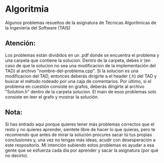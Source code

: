# Algoritmia
Algunos problemas resueltos de la asignatura de Técnicas Algorítmicas de la Ingeniería del Software (TAIS)

## Atención:
Los problemas están divididos en un .pdf donde se encuentra el problema y una carpeta que contiene la solucion.
Dentro de la carpeta, debes ir (en caso de que la solucion no sea una modificacion de la implementación del TAD)
al archivo "nombre-del-problema.cpp". Si la solucion es una modificacion del TAD, entonces deberás dirigirte a el header (.h) del TAD y buscar el método rodeado por una caja de comentarios. Por último, si el problema en cuestión consiste en grafos, deberás dirigirte al archivo "Solution.h" dentro de la carpeta solucion. El main de esos problemas solo consiste en leer el grafo y mostrar la solución.

## Nota:
Si has entrado aquí porque quieres tener más problemas correctos que el resto y no quieres aprender, sientete libre de hacer lo que quieras, pero te recomiendo que antes de mirar la solución procures sacar tú tus propias conclusiones y, una vez no tengas más ideas, acudir con desesperación a este respositorio. Mi intención subiendo estos problemas es ayudar a esa gente que se esfuerza cada día por aprender y sacar la asignatura (por qué no decirlo). 
